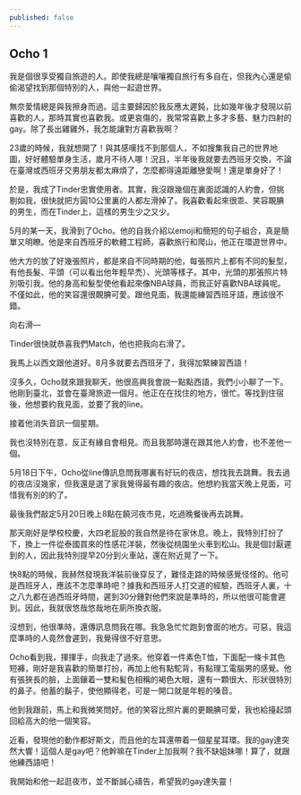 ```yaml
---
published: false
---
```

## Ocho 1

我是個很享受獨自旅遊的人。即使我總是嚷嚷獨自旅行有多自在，但我內心還是偷偷渴望找到那個特別的人，與他一起遊世界。

 

無奈愛情總是與我擦身而過。這主要歸因於我反應太遲鈍，比如幾年後才發現以前喜歡的人，那時其實也喜歡我。或更哀傷的，我常常喜歡上多才多藝、魅力四射的gay。除了長出雞雞外，我怎能讓對方喜歡我啊？

 

23歲的時候，我就想開了！與其感嘆找不到那個人，不如搜集我自己的世界地圖，好好體驗單身生活，歲月不待人哪！況且，半年後我就要去西班牙交換，不論在臺灣或西班牙交男朋友都太麻煩了，怎麼都得遠距離戀愛啊！還是單身好了！

 

於是，我成了Tinder忠實使用者。其實，我沒跟幾個在裏面認識的人約會，但挑剔如我，很快就把方圓10公里裏的人都左滑掉了。我喜歡看起來很乖、笑容靦腆的男生，而在Tinder上，這樣的男生少之又少。

 

5月的某一天，我滑到了Ocho。他的自我介紹以emoji和簡短的句子組合，真是簡單又明瞭。他是來自西班牙的軟體工程師，喜歡旅行和爬山，他正在環遊世界中。

 

他大方的放了好幾張照片，都是來自不同時期的他，每張照片上都有不同的髮型，有他長髮、平頭（可以看出他年輕早禿）、光頭等樣子。其中，光頭的那張照片特別吸引我。他的身高和髮型使他看起來像NBA球員，而我正好喜歡NBA球員呢。不僅如此，他的笑容還很靦腆可愛。跟他見面，我還能練習西班牙語，應該很不錯。

 

向右滑—

 

Tinder很快就恭喜我們Match，他也把我向右滑了。

 

我馬上以西文跟他道好。8月多就要去西班牙了，我得加緊練習西語！

 

沒多久，Ocho就來跟我聊天，他很高興我會說一點點西語，我們小小聊了一下。他剛到臺北，並會在臺灣旅遊一個月。他正在在找住的地方，很忙。等找到住宿後，他想要約我見面，並要了我的line。

 

接着他消失音訊一個星期。

 

我也沒特別在意，反正有緣自會相見。而且我那時還在跟其他人約會，也不差他一個。

 

5月18日下午，Ocho從line傳訊息問我哪裏有好玩的夜店，想找我去跳舞。我去過的夜店沒幾家，但我還是選了家我覺得最有趣的夜店。他想約我當天晚上見面，可惜我有別的約了。

 

最後我們敲定5月20日晚上8點在饒河夜市見，吃過晚餐後再去跳舞。


 

那天剛好是學校校慶，大四老屁股的我自然是待在家休息。晚上，我特別打扮了下，換上一件從泰國買來的性感花洋裝，然後從桃園坐火車到松山。我是個討厭遲到的人，因此我特別提早20分到火車站，還在附近晃了一下。

 

快8點的時候，我赫然發現我洋裝前後穿反了，難怪走路的時候感覺怪怪的。他可是西班牙人，應該不怎麼準時吧？據我和西班牙人打交道的經驗，西班牙人裏，十之八九都在過西班牙時間，遲到30分鍾對他們來說是準時的，所以他很可能會遲到。因此，我就很悠哉悠哉地在廁所換衣服。

 

沒想到，他很準時，還傳訊息問我在哪。我急急忙忙跑到會面的地方。可惡，我這麼準時的人竟然會遲到，我覺得很不好意思。

 

Ocho看到我，揮揮手，向我走了過來。他穿着一件素色T恤，下面配一條卡其色短褲，剛好是我喜歡的簡單打扮，再加上他有點駝背，有點理工電腦男的感覺。他有張狹長的臉，上面鑲着一雙和髪色相稱的褐色大眼，還有一顆很大、形狀很特別的鼻子。他蓄的鬍子，使他顯得老，可是一開口就是年輕的嗓音。

 

他到我跟前，馬上和我微笑問好。他的笑容比照片裏的更靦腆可愛，我也給擡起頭回給高大的他一個笑容。

 

近看，發現他的動作都好斯文，而且他的左耳還帶着一個星星耳環。我的gay達突然大響！這個人是gay吧？他幹嘛在Tinder上加我啊？我不缺姐妹哪！算了，就跟他練西語吧！

 

我開始和他一起逛夜市，並不斷誠心禱告，希望我的gay達失靈！




